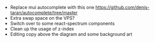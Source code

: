 - Replace mui autocomplete with this one https://github.com/denis-taran/autocomplete/tree/master
- Extra swap space on the VPS?
- Switch over to some react-spectrum components
- Clean up the usage of z-index
- Editing copy above the diagram and some background art
